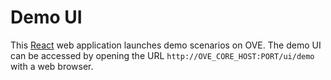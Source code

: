 # Demo UI

This [React](https://reactjs.org/) web application launches demo scenarios on OVE. The demo UI can be accessed by opening the URL `http://OVE_CORE_HOST:PORT/ui/demo` with a web browser.
